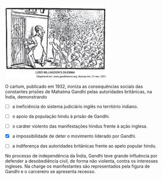 

![](f2b8aa41-ddcf-7575-f7e2-4491e1b25b12.png)

O cartum, publicado em 1932, ironiza as consequências sociais das constantes prisões de Mahatma Gandhi pelas autoridades britânicas, na Índia, demonstrando



- [ ] a ineficiência do sistema judiciário inglês no território indiano.
- [ ] o apoio da população hindu à prisão de Gandhi.
- [ ] o caráter violento das manifestações hindus frente à ação inglesa.
- [x] a impossibilidade de deter o movimento liderado por Gandhi.
- [ ] a indiferença das autoridades britânicas frente ao apelo popular hindu.


No processo de independência da Índia, Gandhi teve grande influência por defender a desobediência civil, de forma não violenta, contra os interesses ingleses. Na charge os manifestantes são representados pela figura de Gandhi e o carcereiro se apresenta receoso.

        